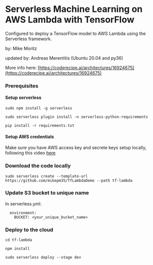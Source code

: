 # Serverless Machine Learning on AWS Lambda with TensorFlow

Configured to deploy a TensorFlow model to AWS Lambda using the Serverless framework.

by: Mike Moritz

updated by: Andreas Merentitis (Ubuntu 20.04 and py36) 

More info here:  [https://coderecipe.ai/architectures/16924675](https://coderecipe.ai/architectures/16924675)

### Prerequisites

#### Setup serverless

```  
sudo npm install -g serverless

sudo serverless plugin install -n serverless-python-requirements

pip install -r requirements.txt

```
#### Setup AWS credentials

Make sure you have AWS access key and secrete keys setup locally, following this video [here](https://www.youtube.com/watch?v=KngM5bfpttA)

### Download the code locally

```  
sudo serverless create --template-url https://github.com/mikepm35/TfLambdaDemo --path tf-lambda
```

### Update S3 bucket to unique name
In serverless.yml:
```  
  environment:
    BUCKET: <your_unique_bucket_name> 
```

### Deploy to the cloud  

```
cd tf-lambda

npm install

sudo serverless deploy --stage dev
```
